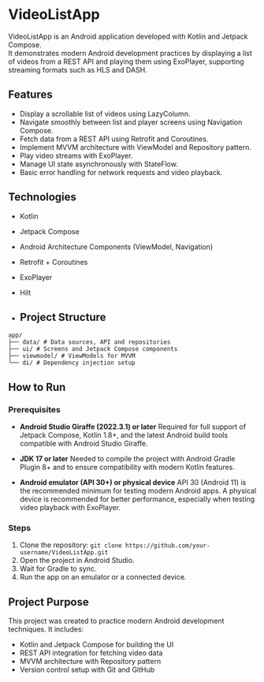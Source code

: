 # VideoListApp
VideoListApp is an Android application developed with Kotlin and Jetpack Compose.  
It demonstrates modern Android development practices by displaying a list of videos from a REST API and playing them using ExoPlayer, supporting streaming formats such as HLS and DASH.

## Features
- Display a scrollable list of videos using LazyColumn.  
- Navigate smoothly between list and player screens using Navigation Compose.  
- Fetch data from a REST API using Retrofit and Coroutines.  
- Implement MVVM architecture with ViewModel and Repository pattern.  
- Play video streams with ExoPlayer.  
- Manage UI state asynchronously with StateFlow.  
- Basic error handling for network requests and video playback.

## Technologies
- Kotlin  
- Jetpack Compose  
- Android Architecture Components (ViewModel, Navigation)  
- Retrofit + Coroutines  
- ExoPlayer  
- Hilt

- ## Project Structure
```
app/
├── data/ # Data sources, API and repositories
├── ui/ # Screens and Jetpack Compose components
├── viewmodel/ # ViewModels for MVVM
└── di/ # Dependency injection setup
```

## How to Run
### Prerequisites
- **Android Studio Giraffe (2022.3.1) or later**
  Required for full support of Jetpack Compose, Kotlin 1.8+, and the latest Android build tools compatible with Android Studio Giraffe.

- **JDK 17 or later**
  Needed to compile the project with Android Gradle Plugin 8+ and to ensure compatibility with modern Kotlin features.

- **Android emulator (API 30+) or physical device**
  API 30 (Android 11) is the recommended minimum for testing modern Android apps. A physical device is recommended for better performance, especially when testing video playback with ExoPlayer.

### Steps
1. Clone the repository: `git clone https://github.com/your-username/VideoListApp.git`
2. Open the project in Android Studio.
3. Wait for Gradle to sync.
4. Run the app on an emulator or a connected device.

## Project Purpose
This project was created to practice modern Android development techniques. It includes:
- Kotlin and Jetpack Compose for building the UI
- REST API integration for fetching video data
- MVVM architecture with Repository pattern
- Version control setup with Git and GitHub
